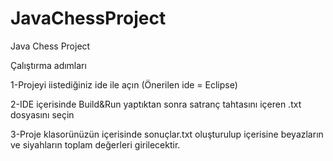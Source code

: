 # JavaChessProject
Java Chess Project

Çalıştırma adımları

1-Projeyi iistediğiniz ide ile açın (Önerilen ide = Eclipse)

2-IDE içerisinde Build&Run yaptıktan sonra satranç tahtasını içeren .txt dosyasını seçin

3-Proje klasorünüzün içerisinde sonuçlar.txt oluşturulup içerisine beyazların ve siyahların toplam değerleri girilecektir.
